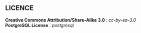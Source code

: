 ## LICENCE

**Creative Commons Attribution/Share-Alike 3.0** : *cc-by-sa-3.0*
<br />
**PostgreSQL License** : *postgresql*
